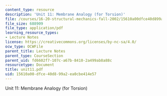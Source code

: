```yaml
---
content_type: resource
description: 'Unit 11: Membrane Analogy (for Torsion)'
file: /courses/16-20-structural-mechanics-fall-2002/15610a00dfce40d899a2ea0cbe414e57_unit11.pdf
file_size: 688909
file_type: application/pdf
learning_resource_types:
- Lecture Notes
license: https://creativecommons.org/licenses/by-nc-sa/4.0/
ocw_type: OCWFile
parent_title: Lecture Notes
parent_type: CourseSection
parent_uid: fd6602f7-107c-a67b-8410-2a499ab8a88c
resourcetype: Document
title: unit11.pdf
uid: 15610a00-dfce-40d8-99a2-ea0cbe414e57
---
```

Unit 11: Membrane Analogy (for Torsion)